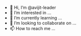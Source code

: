- 👋 Hi, I’m @avijit-leader
- 👀 I’m interested in ...
- 🌱 I’m currently learning ...
- 💞️ I’m looking to collaborate on ...
- 📫 How to reach me ...

<!---
avijit-leader/avijit-leader is a ✨ special ✨ repository because its `README.md` (this file) appears on your GitHub profile.
You can click the Preview link to take a look at your changes.
--->

